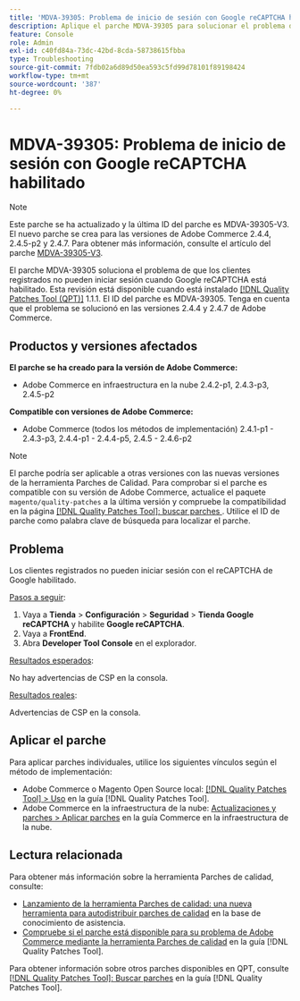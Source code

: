 ```yaml
---
title: 'MDVA-39305: Problema de inicio de sesión con Google reCAPTCHA habilitado'
description: Aplique el parche MDVA-39305 para solucionar el problema de Adobe Commerce en el que los clientes registrados no pueden iniciar sesión cuando Google reCAPTCHA está habilitado.
feature: Console
role: Admin
exl-id: c40fd84a-73dc-42bd-8cda-58738615fbba
type: Troubleshooting
source-git-commit: 7fdb02a6d89d50ea593c5fd99d78101f89198424
workflow-type: tm+mt
source-wordcount: '387'
ht-degree: 0%

---
```


# MDVA-39305: Problema de inicio de sesión con Google reCAPTCHA habilitado

>[!NOTE]
>
>Este parche se ha actualizado y la última ID del parche es MDVA-39305-V3. El nuevo parche se crea para las versiones de Adobe Commerce 2.4.4, 2.4.5-p2 y 2.4.7. Para obtener más información, consulte el artículo del parche [MDVA-39305-V3](https://experienceleague.adobe.com/en/docs/commerce-operations/tools/quality-patches-tool/patches-available-in-qpt/v1-1-58/mdva-39305-v3-login-issue-with-enabled-google-recaptcha).

El parche MDVA-39305 soluciona el problema de que los clientes registrados no pueden iniciar sesión cuando Google reCAPTCHA está habilitado. Esta revisión está disponible cuando está instalado [[!DNL Quality Patches Tool (QPT)]](https://experienceleague.adobe.com/en/docs/commerce-operations/tools/quality-patches-tool/quality-patches-tool-to-self-serve-quality-patches) 1.1.1. El ID del parche es MDVA-39305. Tenga en cuenta que el problema se solucionó en las versiones 2.4.4 y 2.4.7 de Adobe Commerce.

## Productos y versiones afectados

**El parche se ha creado para la versión de Adobe Commerce:**

* Adobe Commerce en infraestructura en la nube 2.4.2-p1, 2.4.3-p3, 2.4.5-p2

**Compatible con versiones de Adobe Commerce:**

* Adobe Commerce (todos los métodos de implementación) 2.4.1-p1 - 2.4.3-p3, 2.4.4-p1 - 2.4.4-p5, 2.4.5 - 2.4.6-p2

>[!NOTE]
>
>El parche podría ser aplicable a otras versiones con las nuevas versiones de la herramienta Parches de Calidad. Para comprobar si el parche es compatible con su versión de Adobe Commerce, actualice el paquete `magento/quality-patches` a la última versión y compruebe la compatibilidad en la página [[!DNL Quality Patches Tool]: buscar parches ](https://experienceleague.adobe.com/en/docs/commerce-operations/tools/quality-patches-tool/quality-patches-tool-to-self-serve-quality-patches). Utilice el ID de parche como palabra clave de búsqueda para localizar el parche.

## Problema

Los clientes registrados no pueden iniciar sesión con el reCAPTCHA de Google habilitado.

<u>Pasos a seguir</u>:

1. Vaya a **Tienda** > **Configuración** > **Seguridad** > **Tienda Google reCAPTCHA** y habilite **Google reCAPTCHA**.
1. Vaya a **FrontEnd**.
1. Abra **Developer Tool Console** en el explorador.

<u>Resultados esperados</u>:

No hay advertencias de CSP en la consola.

<u>Resultados reales</u>:

Advertencias de CSP en la consola.

## Aplicar el parche

Para aplicar parches individuales, utilice los siguientes vínculos según el método de implementación:

* Adobe Commerce o Magento Open Source local: [[!DNL Quality Patches Tool] > Uso](/help/tools/quality-patches-tool/usage.md) en la guía [!DNL Quality Patches Tool].
* Adobe Commerce en la infraestructura de la nube: [Actualizaciones y parches > Aplicar parches](https://experienceleague.adobe.com/docs/commerce-cloud-service/user-guide/develop/upgrade/apply-patches.html) en la guía Commerce en la infraestructura de la nube.

## Lectura relacionada

Para obtener más información sobre la herramienta Parches de calidad, consulte:

* [Lanzamiento de la herramienta Parches de calidad: una nueva herramienta para autodistribuir parches de calidad](https://experienceleague.adobe.com/en/docs/commerce-operations/tools/quality-patches-tool/quality-patches-tool-to-self-serve-quality-patches) en la base de conocimiento de asistencia.
* [Compruebe si el parche está disponible para su problema de Adobe Commerce mediante la herramienta Parches de calidad](/help/tools/quality-patches-tool/patches-available-in-qpt/check-patch-for-magento-issue-with-magento-quality-patches.md) en la guía [!DNL Quality Patches Tool].

Para obtener información sobre otros parches disponibles en QPT, consulte [[!DNL Quality Patches Tool]: Buscar parches](https://experienceleague.adobe.com/tools/commerce-quality-patches/index.html) en la guía [!DNL Quality Patches Tool].
